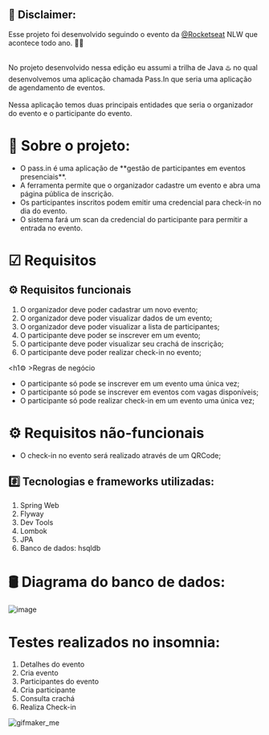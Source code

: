 <h2>📢 Disclaimer:</h2>
Esse projeto foi desenvolvido seguindo o evento da <a href="https://github.com/Rocketseat">@Rocketseat</a> NLW que acontece todo ano. 🚀🚀<br><br>

No projeto desenvolvido nessa edição eu assumi a trilha de Java ♨️ no qual desenvolvemos uma aplicação chamada Pass.In que seria uma aplicação de agendamento de eventos. <br><br>
Nessa aplicação temos duas principais entidades que seria o organizador do evento e o participante do evento. 

<h1>📝 Sobre o projeto:</h1>

<ul>
  <li>O pass.in é uma aplicação de **gestão de participantes em eventos presenciais**.</li>
  <li>A ferramenta permite que o organizador cadastre um evento e abra uma página pública de inscrição.</li>
  <li>Os participantes inscritos podem emitir uma credencial para check-in no dia do evento.</li>
  <li>O sistema fará um scan da credencial do participante para permitir a entrada no evento.</li> 
</ul>

<h1>☑ Requisitos</h1>

<h2>⚙️ Requisitos funcionais</h2>

<ol>
  <li>O organizador deve poder cadastrar um novo evento;</li> 
  <li>O organizador deve poder visualizar dados de um evento;</li> 
  <li>O organizador deve poder visualizar a lista de participantes;</li> 
  <li>O participante deve poder se inscrever em um evento;</li> 
  <li>O participante deve poder visualizar seu crachá de inscrição;</li> 
  <li>O participante deve poder realizar check-in no evento;</li>   
</ol>

<h1⚙️ >Regras de negócio</h1>

<ul>
  <li>O participante só pode se inscrever em um evento uma única vez;</li> 
  <li>O participante só pode se inscrever em eventos com vagas disponíveis;</li> 
  <li>O participante só pode realizar check-in em um evento uma única vez;</li>   
</ul>

<h1>⚙️ Requisitos não-funcionais</h1>

<ul>
  <li>O check-in no evento será realizado através de um QRCode;</li>
</ul>

<h2>#️⃣ Tecnologias e frameworks utilizadas:</h2>
<ol>
  <li>Spring Web</li>
  <li>Flyway</li>
  <li>Dev Tools</li>
  <li>Lombok</li>
  <li>JPA</li>
  <li>Banco de dados: hsqldb</li>
</ol>


<h1>🛢 Diagrama do banco de dados:</h1>

![image](https://github.com/DiegoClemente/NLW_UNIT_2024/assets/22910400/d8446f47-b92b-43e2-8b59-21792726c884)

<h1>Testes realizados no insomnia:</h1>

<ol>
  <li>Detalhes do evento</li>
  <li>Cria evento</li>
  <li>Participantes do evento</li>
  <li>Cria participante</li>
  <li>Consulta crachá</li>
  <li>Realiza Check-in</li>
</ol>

![gifmaker_me](https://github.com/DiegoClemente/NLW_UNIT_2024/assets/22910400/22a2a56f-8368-4431-9d81-88dd38e89acd)



